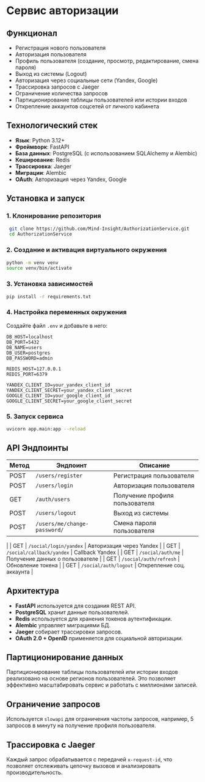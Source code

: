 # Сервис авторизации

## Функционал

- Регистрация нового пользователя
- Авторизация пользователя
- Профиль пользователя (создание, просмотр, редактирование, смена пароля)
- Выход из системы (Logout)
- Авторизация через социальные сети (Yandex, Google)
- Трассировка запросов с Jaeger
- Ограничение количества запросов
- Партиционирование таблицы пользователей или истории входов
- Открепление аккаунтов соцсетей от личного кабинета

## Технологический стек

- **Язык**: Python 3.12+
- **Фреймворк**: FastAPI
- **База данных**: PostgreSQL (с использованием SQLAlchemy и Alembic)
- **Кеширование**: Redis
- **Трассировка**: Jaeger
- **Миграции**: Alembic
- **OAuth**: Авторизация через Yandex, Google

## Установка и запуск

### 1. Клонирование репозитория

```bash
 git clone https://github.com/Mind-Insight/AuthorizationService.git
 cd AuthorizationService
```

### 2. Создание и активация виртуального окружения

```bash
python -m venv venv
source venv/bin/activate
```

### 3. Установка зависимостей

```bash
pip install -r requirements.txt
```

### 4. Настройка переменных окружения

Создайте файл `.env` и добавьте в него:

```env
DB_HOST=localhost
DB_PORT=5432
DB_NAME=users
DB_USER=postgres
DB_PASSWORD=admin

REDIS_HOST=127.0.0.1
REDIS_PORT=6379

YANDEX_CLIENT_ID=your_yandex_client_id
YANDEX_CLIENT_SECRET=your_yandex_client_secret
GOOGLE_CLIENT_ID=your_google_client_id
GOOGLE_CLIENT_SECRET=your_google_client_secret
```

### 5. Запуск сервиса

```bash
uvicorn app.main:app --reload
```

## API Эндпоинты

| Метод  | Эндпоинт | Описание |
|--------|-----------------|--------------------------------|
| POST   | `/users/register` | Регистрация пользователя |
| POST   | `/users/login` | Авторизация пользователя |
| GET    | `/auth/users` | Получение профиля пользователя |
| POST   | `/users/logout` | Выход из системы |
| POST   | `/users/me/change-password/` | Смена пароля пользователя |
|
| GET    | `/social/login/yandex` | Авторизация через Yandex |
| GET    | `/social/callback/yandex` | Callback Yandex |
| GET    | `/social/auth/me` | Получение данных о пользователе |
| GET    | `/social/auth/refresh` | Обновление токена |
| GET    | `/social/auth/logout` | Открепление соц. аккаунта |

## Архитектура

- **FastAPI** используется для создания REST API.
- **PostgreSQL** хранит данные пользователей.
- **Redis** используется для хранения токенов аутентификации.
- **Alembic** управляет миграциями БД.
- **Jaeger** собирает трассировки запросов.
- **OAuth 2.0 + OpenID** применяется для социальной авторизации.

## Партиционирование данных

Партиционирование таблицы пользователей или истории входов реализовано на основе регионов пользователей. Это позволяет эффективно масштабировать сервис и работать с миллионами записей.

## Ограничение запросов

Используется `slowapi` для ограничения частоты запросов, например, 5 запросов в минуту на получение профиля пользователя.

## Трассировка с Jaeger

Каждый запрос обрабатывается с передачей `x-request-id`, что позволяет отслеживать цепочку вызовов и анализировать производительность.
